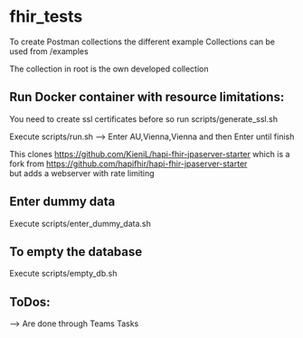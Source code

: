 # fhir_tests

To create Postman collections the different example Collections can be used from /examples

The collection in root is the own developed collection


## Run Docker container with resource limitations:
You need to create ssl certificates before so run scripts/generate_ssl.sh

Execute scripts/run.sh --> Enter AU,Vienna,Vienna and then Enter until finish

This clones https://github.com/KieniL/hapi-fhir-jpaserver-starter which is a fork from https://github.com/hapifhir/hapi-fhir-jpaserver-starter <br/> but adds a webserver with rate limiting

## Enter dummy data
Execute scripts/enter_dummy_data.sh

## To empty the database
Execute scripts/empty_db.sh

## ToDos:
--> Are done through Teams Tasks
